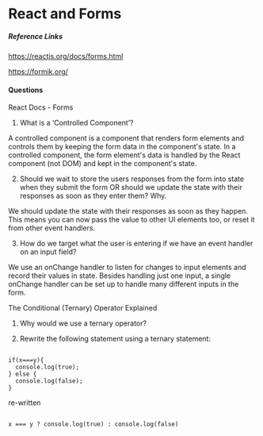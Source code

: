 # React and Forms

##### Reference Links

https://reactjs.org/docs/forms.html

https://formik.org/



#### Questions

React Docs - Forms

1) What is a ‘Controlled Component’?

A controlled component is a component that renders form elements and controls them by keeping the form data in the component's state. In a controlled component, the form element's data is handled by the React component (not DOM) and kept in the component's state. 


2) Should we wait to store the users responses from the form into state when they submit the form OR should we update the state with their responses as soon as they enter them? Why.

We should update the state with their responses as soon as they happen. This means you can now pass the value to other UI elements too, or reset it from other event handlers.

3) How do we target what the user is entering if we have an event handler on an input field?

We use an onChange handler to listen for changes to input elements and record their values in state. Besides handling just one input, a single onChange handler can be set up to handle many different inputs in the form.


The Conditional (Ternary) Operator Explained

1) Why would we use a ternary operator?



2) Rewrite the following statement using a ternary statement:

```

if(x===y){
  console.log(true);
} else {
  console.log(false);
}

```

re-written

```

x === y ? console.log(true) : console.log(false)

```


